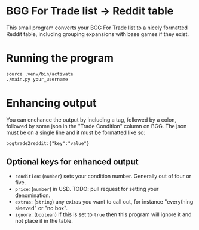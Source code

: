 # BGG For Trade list -> Reddit table

This small program converts your BGG For Trade list to a nicely formatted Reddit table, including grouping expansions with base games if they exist.

# Running the program

```
source .venv/bin/activate
./main.py your_username
```

# Enhancing output

You can enchance the output by including a tag, followed by a colon, followed by some json in the "Trade Condition" column on BGG. The json must be on a single line and it must be formatted like so:

`bggtrade2reddit:{"key":"value"}`

## Optional keys for enhanced output

* `condition`: (`number`) sets your condition number. Generally out of four or five.
* `price`: (`number`) in USD. TODO: pull request for setting your denomination.
* `extras`: (`string`) any extras you want to call out, for instance "everything sleeved" or "no box".
* `ignore`: (`boolean`) if this is set to `true` then this program will ignore it and not place it in the table.
